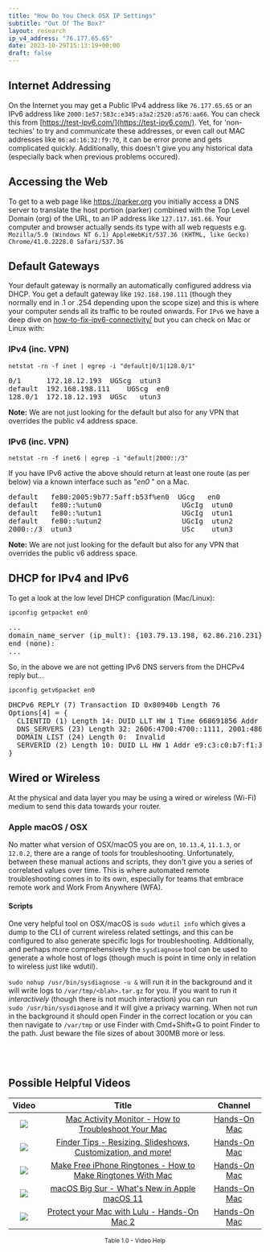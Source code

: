 ```yaml
---
title: "How Do You Check OSX IP Settings"
subtitle: "Out Of The Box?"
layout: research
ip_v4_address: "76.177.65.65"
date: 2023-10-29T15:13:19+00:00
draft: false
---
```


## Internet Addressing
On the Internet you may get a Public IPv4 address like ```76.177.65.65``` or an IPv6 address like ```2000:1e57:583c:e345:a3a2:2520:a576:aa66```. You can check this from [https://test-ipv6.com/](https://test-ipv6.com/). Yet, for 'non-techies' to try and communicate these addresses, or even call out MAC addresses like ```06:ad:16:32:f9:70```, it can be error prone and gets complicated quickly. Additionally, this doesn't give you any historical data (especially back when previous problems occured).

## Accessing the Web
To get to a web page like https://parker.org you initially access a DNS server to translate the host portion (parker) combined with the Top Level Domain (org) of the URL, to an IP address like ```127.117.161.66```. Your computer and browser actually sends its type with all web requests e.g. <br>```Mozilla/5.0 (Windows NT 6.1) AppleWebKit/537.36 (KHTML, like Gecko) Chrome/41.0.2228.0 Safari/537.36```

## Default Gateways
Your default gateway is normally an automatically configured address via DHCP. You get a default gateway like ```192.168.198.111``` (though they normally end in .1 or .254 depending upon the scope size) and this is where your computer sends all its traffic to be routed onwards. For ```IPv6``` we have a deep dive on [how-to-fix-ipv6-connectivity/](/blog/how-to-fix-ipv6-connectivity/) but you can check on Mac or Linux with:

### IPv4 (inc. VPN)
```netstat -rn -f inet | egrep -i "default|0/1|128.0/1"```

<pre>
0/1      172.18.12.193  UGScg  utun3
default  192.168.198.111    UGScg  en0
128.0/1  172.18.12.193  UGSc   utun3</pre>

**Note:** We are not just looking for the default but also for any VPN that overrides the public v4 address space.

### IPv6 (inc. VPN)
```netstat -rn -f inet6 | egrep -i "default|2000::/3"```

If you have IPv6 active the above should return at least one route (as per below) via a known interface such as "_en0_ " on a Mac. 

<pre>
default   fe80:2005:9b77:5aff:b53f%en0  UGcg   en0
default   fe80::%utun0                   UGcIg  utun0
default   fe80::%utun1                   UGcIg  utun1
default   fe80::%utun2                   UGcIg  utun2
2000::/3  utun3                          USc    utun3</pre>

**Note:** We are not just looking for the default but also for any VPN that overrides the public v6 address space.

## DHCP for IPv4 and IPv6

To get a look at the low level DHCP configuration (Mac/Linux): 

```ipconfig getpacket en0```

<pre>
...
domain_name_server (ip_mult): {103.79.13.198, 62.86.216.231}
end (none):
...</pre>

So, in the above we are not getting IPv6 DNS servers from the DHCPv4 reply but...

```ipconfig getv6packet en0```

<pre>
DHCPv6 REPLY (7) Transaction ID 0x80940b Length 76
Options[4] = {
  CLIENTID (1) Length 14: DUID LLT HW 1 Time 668691856 Addr 06:ad:16:32:f9:70
  DNS_SERVERS (23) Length 32: 2606:4700:4700::1111, 2001:4860:4860::8844
  DOMAIN_LIST (24) Length 0:  Invalid
  SERVERID (2) Length 10: DUID LL HW 1 Addr e9:c3:c0:b7:f1:3b
}</pre>

## Wired or Wireless
At the physical and data layer you may be using a wired or wireless (Wi-Fi) medium to send this data towards your router. 

### Apple macOS / OSX
No matter what version of OSX/macOS you are on, ```10.13.4```, ```11.1.3```, or ```12.0.2```, there are a range of tools for troubleshooting. Unfortunately, between these manual actions and scripts, they don't give you a series of correlated values over time. This is where automated remote troubleshooting comes in to its own, especially for teams that embrace remote work and Work From Anywhere (WFA).

#### Scripts
One very helpful tool on OSX/macOS is ```sudo wdutil info``` which gives a dump to the CLI of current wireless related settings, and this can be configured to also generate specific logs for troubleshooting. Additionally, and perhaps more comprehensively the ```sysdiagnose``` tool can be used to generate a whole host of logs (though much is point in time only in relation to wireless just like wdutil).

```sudo nohup /usr/bin/sysdiagnose -u &``` will run it in the background and it will write logs to ```/var/tmp/<blah>.tar.gz``` for you. If you want to run it *interactively* (though there is not much interaction) you can run<br>```sudo /usr/bin/sysdiagnose``` and it will give a privacy warning. When not run in the background it should open Finder in the correct location or you can then navigate to ```/var/tmp``` or use Finder with Cmd+Shift+G to point Finder to the path. Just beware the file sizes of about 300MB more or less.

<br><br>
## Possible Helpful Videos

<link href="/plugins/lity/css/lity.min.css" rel="stylesheet">
<script src="/plugins/lity/js/lity.min.js"></script>
<div class="table1-start"></div>

|Video | Title | Channel |
| :---: | :---: | :---: |
|<a href="https://www.youtube.com/watch?v=TWzWd_DiaJ0" data-lity><img src="https://i.ytimg.com/vi/TWzWd_DiaJ0/default.jpg" class="img-fluid"></a>|<a href="https://www.youtube.com/watch?v=TWzWd_DiaJ0" data-lity>Mac Activity Monitor - How to Troubleshoot Your Mac</a>|<a target="_blank" href="https://www.youtube.com/channel/UCg43DP8MdHVcl4rFK_delBg" >Hands-On Mac</a>|
|<a href="https://www.youtube.com/watch?v=dmRGvZGCsZI" data-lity><img src="https://i.ytimg.com/vi/dmRGvZGCsZI/default.jpg" class="img-fluid"></a>|<a href="https://www.youtube.com/watch?v=dmRGvZGCsZI" data-lity>Finder Tips - Resizing, Slideshows, Customization, and more!</a>|<a target="_blank" href="https://www.youtube.com/channel/UCg43DP8MdHVcl4rFK_delBg" >Hands-On Mac</a>|
|<a href="https://www.youtube.com/watch?v=Qh2dIMTDx-g" data-lity><img src="https://i.ytimg.com/vi/Qh2dIMTDx-g/default.jpg" class="img-fluid"></a>|<a href="https://www.youtube.com/watch?v=Qh2dIMTDx-g" data-lity>Make Free iPhone Ringtones - How to Make Ringtones With Mac</a>|<a target="_blank" href="https://www.youtube.com/channel/UCg43DP8MdHVcl4rFK_delBg" >Hands-On Mac</a>|
|<a href="https://www.youtube.com/watch?v=JMKi6o9kaZI" data-lity><img src="https://i.ytimg.com/vi/JMKi6o9kaZI/default.jpg" class="img-fluid"></a>|<a href="https://www.youtube.com/watch?v=JMKi6o9kaZI" data-lity>macOS Big Sur - What&#39;s New in Apple macOS 11</a>|<a target="_blank" href="https://www.youtube.com/channel/UCg43DP8MdHVcl4rFK_delBg" >Hands-On Mac</a>|
|<a href="https://www.youtube.com/watch?v=sr6SEe5zuwM" data-lity><img src="https://i.ytimg.com/vi/sr6SEe5zuwM/default.jpg" class="img-fluid"></a>|<a href="https://www.youtube.com/watch?v=sr6SEe5zuwM" data-lity>Protect your Mac with Lulu - Hands-On Mac 2</a>|<a target="_blank" href="https://www.youtube.com/channel/UCg43DP8MdHVcl4rFK_delBg" >Hands-On Mac</a>|

<center><small>Table 1.0 - Video Help</small></center>
 <br>
<div class="table1-end"></div>
<script type="text/javascript">
(function() {
    $('div.table1-start').nextUntil('div.table1-end', 'table').addClass('table thead-dark table-striped table-responsive rounded').attr('id', 't1');
    $('#t1').find('thead').addClass('thead-dark');
})();
</script>
